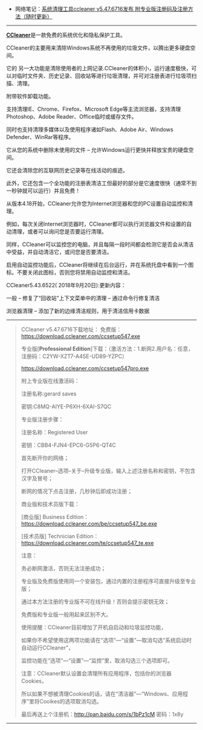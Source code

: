 - 网络笔记：[系统清理工具ccleaner v5.47.6716发布 附专业版注册码及注册方法（随时更新）](https://www.ruanhuicn.com/soft/ccleaner.html)

--------------------------------------------------------------------------

[**CCleaner**](https://www.ccleaner.com/ccleaner/download)是一款免费的系统优化和隐私保护工具。

CCleaner的主要用来清除Windows系统不再使用的垃圾文件，以腾出更多硬盘空间。

它的 另一大功能是清除使用者的上网记录.CCleaner的体积小，运行速度极快，可以对临时文件夹、历史记录、回收站等进行垃圾清理，并可对注册表进行垃圾项扫描、清理。

附带软件卸载功能。

支持清理IE、Chrome、Firefox、Microsoft Edge等主流浏览器，支持清理Photoshop、Adobe Reader、Office临时或缓存文件。

同时也支持清理多媒体以及使用程序诸如Flash、Adobe Air、Windows Defender、WinRar等程序。

它从您的系统中删除未使用的文件 – 允许Windows运行更快并释放宝贵的硬盘空间。

它还会清除您的互联网历史记录等在线活动的痕迹。

此外，它还包含一个全功能的注册表清洁工但最好的部分是它速度很快（通常不到一秒钟就可以运行）并且免费！

从版本4.18开始，CCleaner允许您为Internet浏览器和您的PC设置自动监控和清理。

例如，每次关闭Internet浏览器时，CCleaner都可以执行浏览器文件和设置的自动清理，或者可以询问您是否要运行清理。

同样，CCleaner可以监控您的电脑，并且每隔一段时间都会检测它是否会从清洁中受益，并自动清洁它，或问您是否要清洁。

启用自动监控功能后，CCleaner将继续在后台运行，并在系统托盘中看到一个图标。不要关闭此图标，否则您将禁用自动监控和清洁。

CCleaner5.43.6522( 2018年9月20日):更新内容：

一般
– 修复了“回收站”上下文菜单中的清理
– 通过命令行修复清洁

浏览器清理
– 添加了新的边缘清洁规则，用于清洁信用卡数据

--------------------------------------------------------------------------

> 
> CCleaner v5.47.6716下载地址：
> 免费版：https://download.ccleaner.com/ccsetup547.exe
> 
> 专业版[**Professional Edition**]下载：（激活方法：1.断网2.用户名：任意，注册码：C2YW-XZT7-A4SE-UD89-YZPC）
> 
> https://download.ccleaner.com/ccsetup547pro.exe
> 
> 附上专业版在线激活码：
> 
> 注册名称:gerard saves
> 
> 密钥:C8MQ-AIYE-P6XH-6XAI-S7QC
> 
> 专业版注册步骤：
> 
> 注册名称：Registered User      
> 
> 密钥：CBB4-FJN4-EPC6-G5P6-QT4C
> 
> 首先断开你的网络；
> 
> 打开CCleaner–选项–关于–升级专业版，输入上述注册名称和密钥，不包含汉字及冒号；
> 
> 断网的情况下点击注册，几秒钟后即成功注册；
> 
> 商业版和技术员版下载：
> 
> [商业版] Business Edition：https://download.ccleaner.com/be/ccsetup547_be.exe
> 
> [技术员版] Technician Edition：https://download.ccleaner.com/te/ccsetup547_te.exe
> 
> 注意：
> 
> 务必断网激活，否则无法注册成功；
> 
> 专业版及免费版使用同一个安装包，通过内置的注册程序可直接升级至专业版；
> 
> 通过本方法注册的专业版不可在线升级！否则会提示密钥无效；
> 
> 免费版和专业版一般用起来区别不大。
> 
> 使用提醒：CCleaner目前增加了开机自启动和垃圾监控功能，
> 
> 如果你不希望使用这两项功能请在“选项”—“设置”—取消勾选“系统启动时自动运行CCleaner”，
> 
> 监控功能在“选项”—“设置”—“监控”里，取消勾选三个选项即可。
> 
> 注意：CCleaner默认设置会清理所有应用程序，包括你的浏览器Cookies，
> 
> 所以如果不想被清理Cookies的话，请在“清洁器”—“Windows、应用程序”里将Cooikes的选项取消勾选。
> 
> 最后再送上个注册机：http://pan.baidu.com/s/1bPz1cM 密码：1x8y
> 
--------------------------------------------------------------------------


